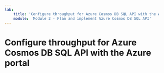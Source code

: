 ```yaml
---
lab:
    title: 'Configure throughput for Azure Cosmos DB SQL API with the Azure portal'
    module: 'Module 2 - Plan and implement Azure Cosmos DB SQL API'
---
```


# Configure throughput for Azure Cosmos DB SQL API with the Azure portal

